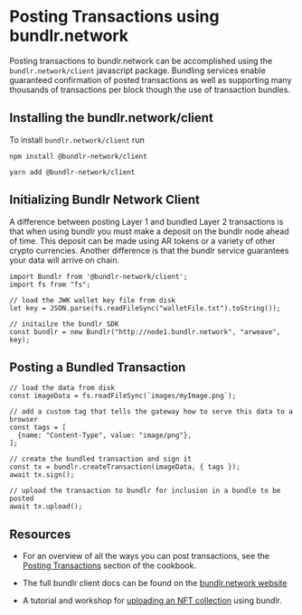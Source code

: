 # Posting Transactions using bundlr.network
Posting transactions to bundlr.network can be accomplished using the `bundlr.network/client` javascript package. Bundling services enable guaranteed confirmation of posted transactions as well as supporting many thousands of transactions per block though the use of transaction bundles.

## Installing the bundlr.network/client
To install `bundlr.network/client` run

<CodeGroup>
  <CodeGroupItem title="NPM">

```console:no-line-numbers
npm install @bundlr-network/client
```

  </CodeGroupItem>
  <CodeGroupItem title="YARN">

```console:no-line-numbers
yarn add @bundlr-network/client
```

  </CodeGroupItem>
</CodeGroup>

## Initializing Bundlr Network Client
A difference between posting Layer 1 and bundled Layer 2 transactions is that when using bundlr you must make a deposit on the bundlr node ahead of time. This deposit can be made using AR tokens or a variety of other crypto currencies. Another difference is that the bundlr service guarantees your data will arrive on chain.

```js:no-line-numbers
import Bundlr from '@bundlr-network/client';
import fs from "fs";

// load the JWK wallet key file from disk
let key = JSON.parse(fs.readFileSync("walletFile.txt").toString());

// initailze the bundlr SDK
const bundlr = new Bundlr("http://node1.bundlr.network", "arweave", key);
```

## Posting a Bundled Transaction

```js:no-line-numbers
// load the data from disk
const imageData = fs.readFileSync(`images/myImage.png`);

// add a custom tag that tells the gateway how to serve this data to a browser
const tags = [
  {name: "Content-Type", value: "image/png"},
];

// create the bundled transaction and sign it
const tx = bundlr.createTransaction(imageData, { tags });
await tx.sign();

// upload the transaction to bundlr for inclusion in a bundle to be posted
await tx.upload();
```
## Resources
* For an overview of all the ways you can post transactions, see the [Posting Transactions](../../concepts/post-transactions.md) section of the cookbook.

* The full bundlr client docs can be found on the [bundlr.network website](https://docs.bundlr.network/docs/overview)

* A tutorial and workshop for [uploading an NFT collection](https://github.com/DanMacDonald/nft-uploader) using bundlr.